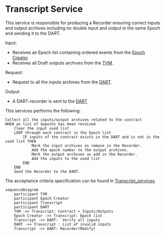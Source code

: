 # Transcript Service

This service is responsible for producing a Recorder ensuring correct inputs and output archives including no double input and output in the same Epoch and sending it to the DART.

Input:
  - Receives an Epoch list containing ordered events from the [Epoch Creator](/docs/architecture/EpochCreator).
  - Receives all Draft outputs archives from the [TVM](/docs/architecture/TVM).

Request:
  - Request to all the inputs archives from the [DART](/docs/architecture/DART).

Output:
  - A DART-recorder is sent to the [DART](/docs/architecture/DART)

This services performs the following:
```{r, eval=FALSE,tidy=FALSE}
Collect all the inputs/output archives related to the contract
WHEN an list of $epochs has been received 
    Clear the input used list
    LOOP through each contract in the Epoch list
        IF inputs of the contract exists in the DART and is not in the used list THEN
            Mark the input archives as remove in the Recorder.
            Add the epoch number to the output archives.
            Mark the output archives as add in the Recorder.
            Add the inputs to the used list
        END
    END
    Send the Recorder to the DART.

```

The acceptance criteria specification can be found in [Transcript_services](https://github.com/tagion/tagion/tree/master/bdd/tagion/testbench/services/ContractInterface_service).

```mermaid
sequenceDiagram
    participant TVM 
    participant Epoch Creator 
    participant Transcript
    participant DART 
    TVM ->> Transcript: Contract + Inputs/Outputs
    Epoch Creator ->> Transcript: Epoch list  
    Transcript ->> DART:  Verify all inputs 
    DART ->> Transcript : List of invalid inputs 
    Transcript ->> DART: Recorder(Modify)
```

